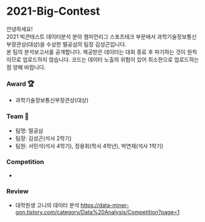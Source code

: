 # 2021-Big-Contest
안녕하세요!   
2021 빅콘테스트 데이터분석 분야 챔피언리그 스포츠테크 부문에서 과학기술정보통신부장관상(대상)을 수상한 떨공삼의 팀장 김성곤입니다.   
본 팀의 분석보고서를 공개합니다. 제공받은 데이터는 대회 종료 후 파기하는 것이 원칙이므로 업로드하지 않습니다. 코드는 데이터 노출의 위험이 있어 최소한으로 업로드하는 점 양해 바랍니다.

### Award 🏆
* 과학기술정보통신부장관상(대상)

### Team 🤝
* 팀명: 떨공삼
* 팀장: 김성곤(석사 2학기)
* 팀원: 서민석(석사 4학기), 정용휘(학사 4학년), 박연재(석사 1학기)

### Competition
* 

### Review
* 대학원생 고니의 데이터 분석 https://data-miner-gon.tistory.com/category/Data%20Analysis/Competition?page=1
